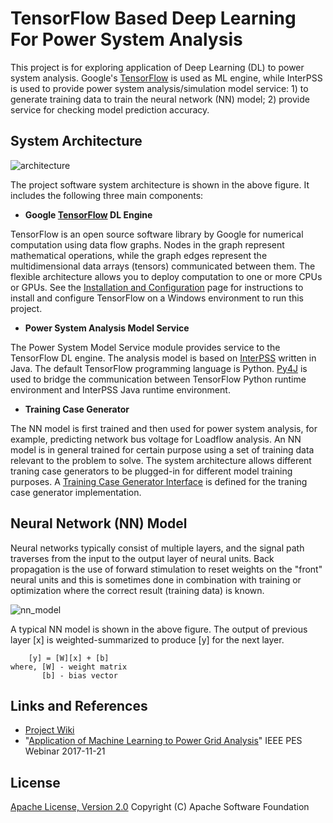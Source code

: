 # TensorFlow Based Deep Learning For Power System Analysis

This project is for exploring application of Deep Learning (DL) to power system analysis. Google's [TensorFlow](https://www.tensorflow.org/) is used as ML engine, while InterPSS is used to provide power system analysis/simulation model service: 1) to generate training data to train the neural network (NN) model; 2) provide service for checking model prediction accuracy. 

## System Architecture

![architecture](https://github.com/interpss/DeepMachineLearning/blob/master/ipss.dml/doc/image/dmp_architecture.png)

The project software system architecture is shown in the above figure. It includes the following three main components:

* **Google [TensorFlow](https://www.tensorflow.org/) DL Engine**

TensorFlow is an open source software library by Google for numerical computation using data flow graphs. Nodes in the graph represent mathematical operations, while the graph edges represent the multidimensional data arrays (tensors) communicated between them. The flexible architecture allows you to deploy computation to one or more CPUs or GPUs. See the [Installation and Configuration](https://github.com/interpss/DeepMachineLearning/wiki/Runtime-Env-Setup#installation-and-configuration) page for instructions to install and configure TensorFlow on a Windows environment to run this project.   

* **Power System Analysis Model Service**

The Power System Model Service module provides service to the TensorFlow DL engine. The analysis model is based on [InterPSS](www.interpss.org) written in Java. The default TensorFlow programming language is Python. [Py4J](https://www.py4j.org/) is used to bridge the communication between TensorFlow Python runtime environment and InterPSS Java runtime environment. 

* **Training Case Generator**

The NN model is first trained and then used for power system analysis, for example, predicting network bus voltage for Loadflow analysis. An NN model is in general trained for certain purpose using a set of training data relevant to the problem to solve. The system architecture allows different traning case generators to be plugged-in for different model training purposes. A  [Training Case Generator Interface](https://github.com/interpss/DeepMachineLearning/blob/master/ipss.dml/src/org/interpss/service/train_data/ITrainCaseBuilder.java) is defined for the traning case generator implementation.    


## Neural Network (NN) Model

Neural networks typically consist of multiple layers, and the signal path traverses from the input to the output layer of neural units. Back propagation is the use of forward stimulation to reset weights on the "front" neural units and this is sometimes done in combination with training or optimization where the correct result (training data) is known.

![nn_model](https://github.com/interpss/DeepMachineLearning/blob/master/ipss.dml/doc/image/dmp_nn_layer.png)

A typical NN model is shown in the above figure. The output of previous layer [x] is weighted-summarized to produce [y] for the next layer.  


```      
    [y] = [W][x] + [b]
where, [W] - weight matrix
       [b] - bias vector
```

## Links and References

* [Project Wiki](https://github.com/interpss/DeepMachineLearning/wiki)
* "[Application of Machine Learning to Power Grid Analysis](https://github.com/interpss/DeepMachineLearning/blob/master/ipss.dml/doc/IEEE%20PES%20Webinar%20-%20Application%20of%20ML%20to%20Power%20System%20Analysis.pdf)" IEEE PES Webinar 2017-11-21

## License

[Apache License, Version 2.0](http://www.apache.org/licenses/LICENSE-2.0.html) Copyright (C) Apache Software Foundation
